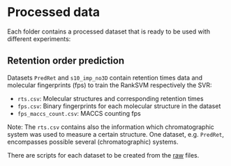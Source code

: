 # Processed data 

Each folder contains a processed dataset that is ready to be used with different
experiments:

## Retention order prediction 

Datasets ```PredRet``` and ```s10_imp_no3D``` contain retention times data and molecular
fingerprints (fps) to train the RankSVM respectively the SVR:

- ```rts.csv```: Molecular structures and corresponding retention times
- ```fps.csv```: Binary fingerprints  for each molecular structure in the dataset
- ```fps_maccs_count.csv```: MACCS counting fps 

Note: The ```rts.csv``` contains also the information which chromatographic system
was used to measure a certain structure. One dataset, e.g. ```PredRet```, encompasses
possible several (chromatographic) systems.

There are scripts for each dataset to be created from the [raw](../raw) files.